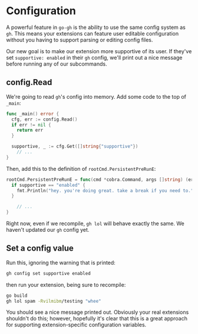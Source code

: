 # Configuration

A powerful feature in `go-gh` is the ability to use the same config system as
`gh`. This means your extensions can feature user editable configuration
without you having to support parsing or editing config files.

Our new goal is to make our extension more supportive of its user. If they've set `supportive: enabled` in their `gh` config, we'll print out a nice message before running any of our subcommands.

## config.Read

We're going to read `gh`'s config into memory. Add some code to the top of `_main`:

```go
func _main() error {
  cfg, err := config.Read()
  if err != nil {
    return err
  }

  supportive, _ := cfg.Get([]string{"supportive"})
	// ...
}
```

Then, add this to the definition of `rootCmd.PersistentPreRunE`:

```go
rootCmd.PersistentPreRunE = func(cmd *cobra.Command, args []string) (err error) {
  if supportive == "enabled" {
    fmt.Println("hey. you're doing great. take a break if you need to.")
  }

	// ...
}
```

Right now, even if we recompile, `gh lol` will behave exactly the same. We haven't updated our `gh` config yet.

## Set a config value

Run this, ignoring the warning that is printed:

```bash
gh config set supportive enabled
```

then run your extension, being sure to recompile:

```bash
go build
gh lol spam -Rvilmibm/testing "whee"
```

You should see a nice message printed out. Obviously your real extensions shouldn't do this; however, hopefully it's clear that this is a great approach for supporting extension-specific configuration variables.
